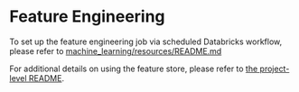 # Feature Engineering
To set up the feature engineering job via scheduled Databricks workflow, please refer to [machine_learning/resources/README.md](../resources/README.md)

For additional details on using the feature store, please refer to [the project-level README](../README.md).
